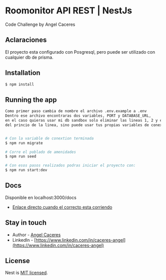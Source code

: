 # Roomonitor API REST | NestJs

Code Challenge by Angel Caceres

## Aclaraciones
El proyecto esta configurado con Posgresql, pero puede ser utilizado con cualquier db de prisma.

## Installation

```bash
$ npm install
```

## Running the app

```bash
Como primer paso cambia de nombre el archivo .env.example a .env
Dentro ese archivo encontraras dos variables, PORT y DATABASE_URL,
en el caso quieras usar mi db sandbox solo eliminar las lineas 1, 2 y elimina el #
del princio de la linea, sino puede usar tus propias variables de conexion.


# Con la variable de conextion terminada
$ npm run migrate

# Corre el poblado de amenidades
$ npm run seed

# Con esos pasos realizados podras iniciar el proyecto con:
$ npm run start:dev
```

## Docs
Disponible en localhost:3000/docs
- [Enlace directo cuando el correcto esta corriendo](http:localhost:3000/docs)

## Stay in touch

- Author - [Angel Caceres](https://github.com/caceres97)
- LinkedIn - [https://www.linkedin.com/in/caceres-angel](https://www.linkedin.com/in/caceres-angel)

## License

Nest is [MIT licensed](LICENSE).
